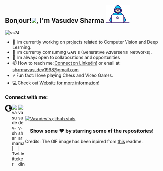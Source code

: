 ## Bonjour!<img src="https://media.giphy.com/media/hvRJCLFzcasrR4ia7z/giphy.gif" width="25px">, I'm Vasudev Sharma  <img src="https://github.com/Harshita248/Harshita248/blob/main/Assets/Developer.gif" width="80px">
</h1>
<p align="left"> <img src="https://komarev.com/ghpvc/?username=vs74&label=Profile Views&color=blue&style=plastic" alt="vs74" /> </p>

- 🔭 I’m currently working on projects related to Computer Vision and Deep Learning. 
- 🌱 I’m currently comsuming GAN's (Generative Adverserial Networks).
- 👯 I’m always open to collaborations and opportunities
- 📫 How to reach me: [Connect on Linkedin!](https://www.linkedin.com/in/vasudev-sharma-) or email at sharmavasudev1998@gmail.com
- ⚡ Fun fact: I love playing Chess and Video Games. 
- 💻 Check out [Website for more information!](https://vasudev-sharma.github.io/)


### Connect with me:

[<img align="left" alt="vasudev-sharma" width="22px" src="https://raw.githubusercontent.com/iconic/open-iconic/master/svg/globe.svg" />][website]
[<img align="left" alt="vasudev-sharma | Twitter" width="22px" src="https://cdn.jsdelivr.net/npm/simple-icons@v3/icons/twitter.svg" />][twitter]
[<img align="left" alt="vasudev-sharma | LinkedIn" width="22px" src="https://cdn.jsdelivr.net/npm/simple-icons@v3/icons/linkedin.svg" />][linkedin]



[website]: https://vasudev-sharma.github.io/
[twitter]: https://twitter.com/vasudev_sharma_
[linkedin]: https://www.linkedin.com/in/vasudev-sharma-

<br/>
<br/>


<a href="https://github.com/vasudev-sharma">
 <img align="center" src="https://github-readme-stats.vercel.app/api?username=vasudev-sharma&show_icons=true&theme=light&line_height=27" alt="Vasudev's github stats"/>
</a>




<h3 style="text-align:center;">Show some ❤️ by starring some of the repositories! </h1>


<h7> Credits: The GIF image has been inpired from [this](https://github.com/Harshita248/Harshita248/blob/main/README.md) readme. </h7>

